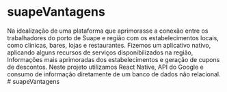 # suapeVantagens
Na idealização de uma plataforma que aprimorasse a conexão entre os trabalhadores do porto de Suape e região com os estabelecimentos locais, como clinicas,
bares, lojas e restaurantes. Fizemos um aplicativo nativo,
aplicando alguns recursos de serviços disponibilizados na região,
Informações mais aprimoradas dos estabelecimentos e geração de cupons de descontos.
Neste projeto utilizamos React Native, API do Google e consumo de informação diretamente de um banco de dados não relacional. # suapeVantagens
